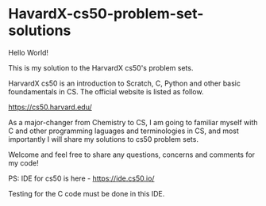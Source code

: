 # HavardX-cs50-problem-set-solutions

Hello World!

This is my solution to the HarvardX cs50's problem sets. 

HarvardX cs50 is an introduction to Scratch, C, Python and other basic foundamentals in CS. The official website is listed as follow.

https://cs50.harvard.edu/


As a major-changer from Chemistry to CS, I am going to familiar myself with C and other programming laguages and terminologies in CS, and most importantly I will share my solutions to cs50 problem sets. 

Welcome and feel free to share any questions, concerns and comments for my code! 


PS: IDE for cs50 is here - https://ide.cs50.io/

Testing for the C code must be done in this IDE.
